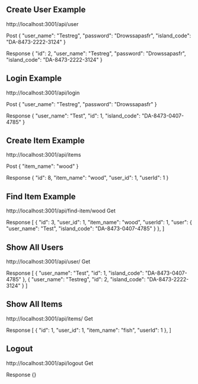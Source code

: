 ## Create User Example
http://localhost:3001/api/user

Post
{
	"user_name": "Testreg",
	"password": "Drowssapasfr",
	"island_code": "DA-8473-2222-3124"
}

Response
{
	"id": 2,
	"user_name": "Testreg",
	"password": "Drowssapasfr",
	"island_code": "DA-8473-2222-3124"
}

## Login Example
http://localhost:3001/api/login

Post
{
	"user_name": "Testreg",
	"password": "Drowssapasfr"
}

Response
{
	"user_name": "Test",
	"id": 1,
	"island_code": "DA-8473-0407-4785"
}

## Create Item Example
http://localhost:3001/api/items

Post
{
	"item_name": "wood"
}

Response
{
	"id": 8,
	"item_name": "wood",
	"user_id": 1,
	"userId": 1
}

## Find Item Example
http://localhost:3001/api/find-item/wood
Get

Response
[
	{
		"id": 3,
		"user_id": 1,
		"item_name": "wood",
		"userId": 1,
		"user": {
			"user_name": "Test",
			"island_code": "DA-8473-0407-4785"
		}
	},
]

## Show All Users
http://localhost:3001/api/user/
Get

Response
[
	{
		"user_name": "Test",
		"id": 1,
		"island_code": "DA-8473-0407-4785"
	},
	{
		"user_name": "Testreg",
		"id": 2,
		"island_code": "DA-8473-2222-3124"
	}
]

## Show All Items
http://localhost:3001/api/items/
Get

Response
[
	{
		"id": 1,
		"user_id": 1,
		"item_name": "fish",
		"userId": 1
	},
]

## Logout
http://localhost:3001/api/logout
Get

Response
{}